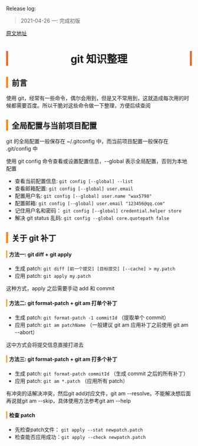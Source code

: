 <head><meta charset="UTF-8"></head>
<style>
h1 {
    text-align: center;
    border-left: 5px solid #e86422;
    border-right: 5px solid #e86422;
}
h2 {
    border-left: 5px solid #ff7f00;
    padding-left: 10px;
}
h3 {
    border-left: 5px solid #e86422;
    padding-left: 8px;
}
h4 {
    border-left: 3px solid #f0a000;
    padding-left: 5px;
}
</style>

Release log:
> 2021-04-26 一: 完成初版

[原文地址](https://github.com/wax5798/blog/blob/master/tools/git/1_git%E7%9F%A5%E8%AF%86%E6%95%B4%E7%90%86.md)

# git 知识整理

## 前言
使用 git，经常有一些命令，偶尔会用到，但是又不常用到，这就造成每次用的时候都需要百度。所以干脆对这些命令做一下整理，方便后续查阅

## 全局配置与当前项目配置
git 的全局配置一般保存在 ~/.gitconfig 中，而当前项目配置一般保存在 .git/config 中

使用 git config 命令查看或设置配置信息，--global 表示全局配置，否则为本地配置

- 查看当前配置信息:	`git config [--global] --list`  
- 查看邮箱配置:		`git config [--global] user.email`  
- 配置用户名:			`git config [--global] user.name "wax5798"`  
- 配置邮箱:			`git config [--global] user.email "123456@qq.com"`  
- 记住用户名和密码：	`git config [--global] credential.helper store`  
- 解决 git status 乱码: `git config --global core.quotepath false`  

## 关于 git 补丁
#### 方法一: git diff + git apply
- 生成 patch: `git diff [前一个提交] [目标提交] [--cache] > my.patch`  
- 应用 patch: `git apply my.patch`  

这种方式，apply 之后需要手动 add 和 commit  

#### 方法二: git format-patch + git am 打单个补丁
- 生成 patch: `git format-patch -1 commitId` （提取单个 commit）  
- 应用 patch: `git am patchName` （一般建议 git am 应用补丁之前使用 git am --abort）  

这中方式会将提交信息直接打进去

#### 方法三: git format-patch + git am 打多个补丁
- 生成 patch: `git format-patch commitId` （生成 commit 之后的所有补丁）  
- 应用 patch: `git am *.patch` （应用所有 patch）  

有冲突的话解决冲突，然后git add对应文件，git am --resolve。不能解决想后面再说就git am --skip，具体使用方法参考git am --help

#### 检查 patch
- 先检查patch文件： `git apply --stat newpatch.patch`  
- 检查能否应用成功：`git apply --check newpatch.patch`  
